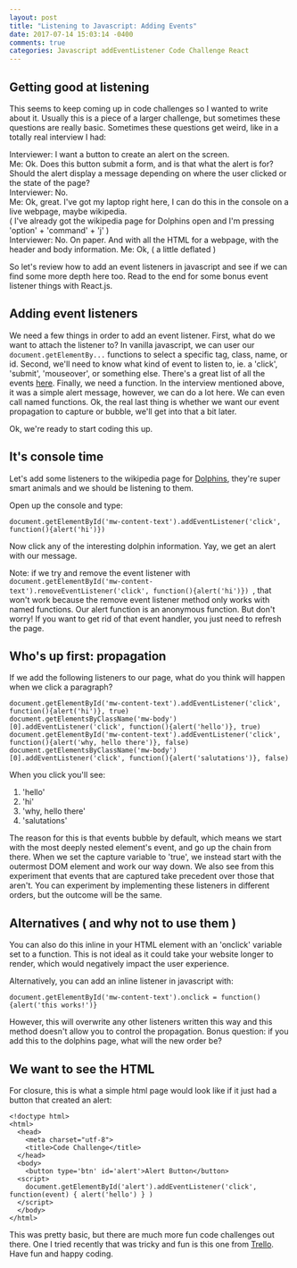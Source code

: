 ```yaml
---
layout: post
title: "Listening to Javascript: Adding Events"
date: 2017-07-14 15:03:14 -0400
comments: true
categories: Javascript addEventListener Code Challenge React
---
```


## Getting good at listening

This seems to keep coming up in code challenges so I wanted to write about it. Usually this is a piece of a larger challenge, but sometimes these questions are really basic. Sometimes these questions get weird, like in a totally real interview I had:

Interviewer: I want a button to create an alert on the screen.  
Me: Ok. Does this button submit a form, and is that what the alert is for? Should the alert display a message depending on where the user clicked or the state of the page?  
Interviewer: No.  
Me: Ok, great. I've got my laptop right here, I can do this in the console on a live webpage, maybe wikipedia.  
( I've already got the wikipedia page for Dolphins open and I'm pressing 'option' + 'command' + 'j' )  
Interviewer: No. On paper. And with all the HTML for a webpage, with the header and body information.
Me: Ok, ( a little deflated )

So let's review how to add an event listeners in javascript and see if we can find some more depth here too. Read to the end for some bonus event listener things with React.js.

## Adding event listeners

We need a few things in order to add an event listener. First, what do we want to attach the listener to? In vanilla javascript, we can user our `document.getElementBy...` functions to select a specific tag, class, name, or id. Second, we'll need to know what kind of event to listen to, ie. a 'click', 'submit', 'mouseover', or something else. There's a great list of all the events [here](https://www.w3schools.com/jsref/dom_obj_event.asp). Finally, we need a function. In the interview mentioned above, it was a simple alert message, however, we can do a lot here. We can even call named functions. Ok, the real last thing is whether we want our event propagation to capture or bubble, we'll get into that a bit later.

Ok, we're ready to start coding this up.

## It's console time

Let's add some listeners to the wikipedia page for [Dolphins](https://en.wikipedia.org/wiki/Dolphin), they're super smart animals and we should be listening to them.

Open up the console and type:
```
document.getElementById('mw-content-text').addEventListener('click', function(){alert('hi')})
```
Now click any of the interesting dolphin information. Yay, we get an alert with our message.

Note: if we try and remove the event listener with `document.getElementById('mw-content-text').removeEventListener('click', function(){alert('hi')})
`, that won't work because the remove event listener method only works with named functions. Our alert function is an anonymous function. But don't worry! If you want to get rid of that event handler, you just need to refresh the page.


## Who's up first: propagation

If we add the following listeners to our page, what do you think will happen when we click a paragraph?

```
document.getElementById('mw-content-text').addEventListener('click', function(){alert('hi')}, true)
document.getElementsByClassName('mw-body')[0].addEventListener('click', function(){alert('hello')}, true)
document.getElementById('mw-content-text').addEventListener('click', function(){alert('why, hello there')}, false)
document.getElementsByClassName('mw-body')[0].addEventListener('click', function(){alert('salutations')}, false)
```
When you click you'll see:
1. 'hello'
2. 'hi'
3. 'why, hello there'
4. 'salutations'

The reason for this is that events  bubble by default, which means we start with the most deeply nested element's event, and go up the chain from there. When we set the capture variable to 'true', we instead start with the outermost DOM element and work our way down. We also see from this experiment that events that are captured take precedent over those that aren't. You can experiment by implementing these listeners in different orders, but the outcome will be the same.

## Alternatives ( and why not to use them )

You can also do this inline in your HTML element with an 'onclick' variable set to a function. This is not ideal as it could take your website longer to render, which would negatively impact the user experience.

Alternatively, you can add an inline listener in javascript with:
```
document.getElementById('mw-content-text').onclick = function(){alert('this works!')}
```

However, this will overwrite any other listeners written this way and this method doesn't allow you to control the propagation. Bonus question: if you add this to the dolphins page, what will the new order be?

## We want to see the HTML

For closure, this is what a simple html page would look like if it just had a button that created an alert:

```
<!doctype html>
<html>
  <head>
    <meta charset="utf-8">
    <title>Code Challenge</title>
  </head>
  <body>
    <button type='btn' id='alert'>Alert Button</button>
  <script>
    document.getElementById('alert').addEventListener('click', function(event) { alert('hello') } )
  </script>
  </body>
</html>
```

This was pretty basic, but there are much more fun code challenges out there. One I tried recently that was tricky and fun is this one from [Trello](https://taco-spolsky.github.io/). Have fun and happy coding.
